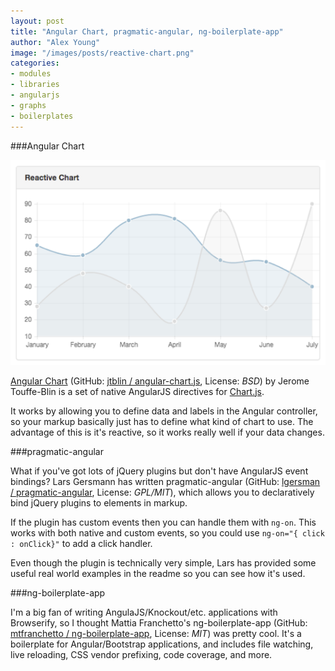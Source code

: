 ```yaml
---
layout: post
title: "Angular Chart, pragmatic-angular, ng-boilerplate-app"
author: "Alex Young"
image: "/images/posts/reactive-chart.png"
categories:
- modules
- libraries
- angularjs
- graphs
- boilerplates
---
```


###Angular Chart

![Angular Chart](/images/posts/reactive-chart.png)

[Angular Chart](http://jtblin.github.io/angular-chart.js/) (GitHub: [jtblin / angular-chart.js](https://github.com/jtblin/angular-chart.js), License: _BSD_) by Jerome Touffe-Blin is a set of native AngularJS directives for [Chart.js](http://www.chartjs.org/).

It works by allowing you to define data and labels in the Angular controller, so your markup basically just has to define what kind of chart to use.  The advantage of this is it's reactive, so it works really well if your data changes.

###pragmatic-angular

What if you've got lots of jQuery plugins but don't have AngularJS event bindings?  Lars Gersmann has written pragmatic-angular (GitHub: [lgersman / pragmatic-angular](https://github.com/lgersman/pragmatic-angular), License: _GPL/MIT_), which allows you to declaratively bind jQuery plugins to elements in markup.

If the plugin has custom events then you can handle them with `ng-on`.  This works with both native and custom events, so you could use `ng-on="{ click : onClick}"` to add a click handler.

Even though the plugin is technically very simple, Lars has provided some useful real world examples in the readme so you can see how it's used.

###ng-boilerplate-app

I'm a big fan of writing AngulaJS/Knockout/etc. applications with Browserify, so I thought Mattia Franchetto's ng-boilerplate-app (GitHub: [mtfranchetto / ng-boilerplate-app](https://github.com/mtfranchetto/ng-boilerplate-app), License: _MIT_) was pretty cool.  It's a boilerplate for Angular/Bootstrap applications, and includes file watching, live reloading, CSS vendor prefixing, code coverage, and more.

